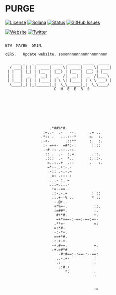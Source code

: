 # PURGE

[![License](https://img.shields.io/badge/License-MIT-blue.svg)](https://opensource.org/licenses/MIT)
[![Solana](https://img.shields.io/badge/Solana-Web3-green.svg)](https://solana.com/)
[![Status](https://img.shields.io/badge/Status-In%20Development-orange.svg)]()
[![GitHub Issues](https://img.shields.io/github/issues/yourusername/ontora-ai.svg)](https://github.com/yourusername/ontora-ai/issues)

[![Website](https://img.shields.io/badge/Website-PURGE-blue?logo=google-chrome)](https://purgex.fun/)
[![Twitter](https://img.shields.io/badge/Twitter-PURGE-blue?logo=twitter)](https://x.com/PURGEXLABS)


```

BTW  MAYBE  5MIN.

cERS.   Update website. sooonnnnnnnnnnnnnnnnnn

   ____ _   _ ______ _____  ______ _____  _____ 
  / ___| | | |  ____|  __ \|  ____|  __ \| ____|
 | |   | |_| | |__  | |__) | |__  | |__) | |__  
 | |   |  _  |  __| |  _  /|  __| |  _  /|___ \ 
 | |___| | | | |____| | \ \| |____| | \ \ ___) |
  \____|_| |_|______|_|  \_\______|_|  \_\____/ 
                      C  H  E  E  R  S




                                              
                                                            
                                                            
                                                            
                    .*##%*#.                                
                 :=..-  .-   --.      .= ..                 
                .*:: .   ...:--*      =.  :.                
                .-+-       .::**      :.  :.                
                 :- =++-  =#*:-:       :.::                 
                 .-# -: .--..-:.                            
                  :: .  .-  :.=.       .::.                 
                  .:::  .-  *..       :.::-.                
                   =..:..+  .--       .   :.                
                   =*--..+:-.-                              
                    -:: .-.-.=                              
                    -=: .:::-:                              
                    ...- :. =                               
                    .::=.:..-                               
                     :=..==--                               
                     .:-.-.=           : ::                 
                     ::.+--% ..        * ::                 
                      -.@+..                                
                      +*%=-.            ::.                 
                      :=##*.            :.                  
                       #+*#.            +.                  
                       =+*+==-:-==:-==:=+-                  
                      .**=-             =:                  
                      =:*#-                                 
                      -:-*+.                                
                      ==+*#.                                
                     .:.+-+.                                
                     -+.#==.            =.                  
                     :+.=#*#            .                   
                        -#:#==:-:==-:--==:                  
                       ..-.+-           :                   
                       .:-  -           :                   
                        .:#.+                               
                           *:           .                   
                                        -                   
                                                            
                                                            
                                        -=                  
                                                            
```                                                            
                                                            
                                                            
                                                            
                                                            
                                                            
